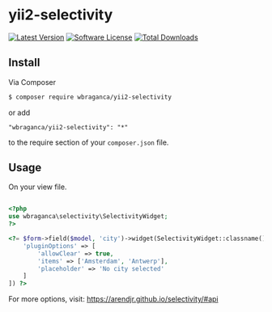 # yii2-selectivity

[![Latest Version](https://img.shields.io/github/release/wbraganca/yii2-selectivity.svg?style=flat-square)](https://github.com/wbraganca/yii2-selectivity/releases)
[![Software License](http://img.shields.io/badge/license-BSD3-brightgreen.svg?style=flat-square)](LICENSE.md)
[![Total Downloads](https://img.shields.io/packagist/dt/wbraganca/yii2-selectivity.svg?style=flat-square)](https://packagist.org/packages/wbraganca/yii2-selectivity)


## Install

Via Composer

```bash
$ composer require wbraganca/yii2-selectivity
```

or add

```
"wbraganca/yii2-selectivity": "*"
```

to the require section of your `composer.json` file.


## Usage

On your view file.

```php

<?php
use wbraganca\selectivity\SelectivityWidget;
?>

<?= $form->field($model, 'city')->widget(SelectivityWidget::classname(), [
    'pluginOptions' => [
        'allowClear' => true,
        'items' => ['Amsterdam', 'Antwerp'],
        'placeholder' => 'No city selected'
    ]
]) ?>

```

For more options, visit: https://arendjr.github.io/selectivity/#api
